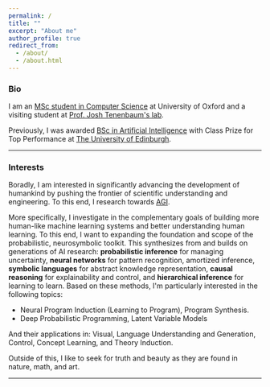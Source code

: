```yaml
---
permalink: /
title: ""
excerpt: "About me"
author_profile: true
redirect_from: 
  - /about/
  - /about.html
---
```

### Bio
I am an [MSc student in Computer Science](http://www.cs.ox.ac.uk/admissions/graduate/msc-computer-science/) at University of Oxford and 
a visiting student at [Prof. Josh Tenenbaum's lab](https://cocosci.mit.edu/).

Previously, I was awarded [BSc in Artificial Intelligence](http://www.drps.ed.ac.uk/17-18/dpt/utaintl.htm) with Class Prize for Top Performance at [The University of Edinburgh](https://www.ed.ac.uk/informatics).

---

### Interests
Boradly, I am interested in significantly advancing the development of humankind by pushing the frontier of scientific understanding and engineering. To this end, I research towards [AGI](https://en.wikipedia.org/wiki/Artificial_general_intelligence).

More specifically, I investigate in the complementary goals of building more human-like machine 
learning systems and better understanding human learning. 
To this end, I want to expanding the foundation and scope of the probabilistic, neurosymbolic toolkit.
This synthesizes from and builds on generations
of AI research: **probabilistic inference** for managing uncertainty, **neural networks**
for pattern recognition, amortized inference, **symbolic languages** for abstract knowledge representation,
**causal reasoning** for explainability and control, and **hierarchical inference**
for learning to learn. Based on these methods, I'm particularly interested in the following topics:
- Neural Program Induction (Learning to Program), Program Synthesis.
- Deep Probabilistic Programming, Latent Variable Models

And their applications in: Visual, Language Understanding and Generation, Control, Concept Learning, and Theory Induction.

Outside of this, I like to seek for truth and beauty as they are found in nature, math, and art.

---
